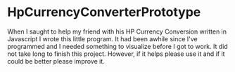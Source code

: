 # HpCurrencyConverterPrototype

When I saught to help my friend with his HP Currency Conversion written in Javascript I wrote this little program. It had been awhile since I've programmed and I needed something to visualize before I got to work. It did not take long to finish this project.
However, if it helps please use it and if it could be better please improve it.
